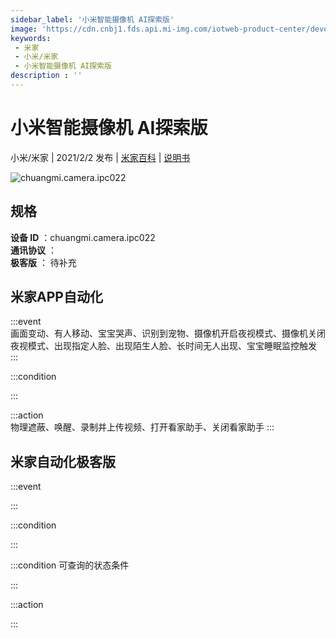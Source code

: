 ```yaml
---
sidebar_label: '小米智能摄像机 AI探索版'
image: 'https://cdn.cnbj1.fds.api.mi-img.com/iotweb-product-center/developer_1603360399430Tz3M3o9R.png?GalaxyAccessKeyId=AKVGLQWBOVIRQ3XLEW&Expires=9223372036854775807&Signature=fUfCCXdKpBQalccMvoW9UNaTCHQ='
keywords: 
 - 米家
 - 小米/米家
 - 小米智能摄像机 AI探索版
description : ''
---
```

# 小米智能摄像机 AI探索版

小米/米家 | 2021/2/2 发布 | [米家百科](https://home.mi.com/webapp/content/baike/product/index.html?model=chuangmi.camera.ipc022) | [说明书](https://home.mi.com/views/introduction.html?model=chuangmi.camera.ipc022&region=cn)

![chuangmi.camera.ipc022](https://cdn.cnbj1.fds.api.mi-img.com/iotweb-product-center/developer_1603360399430Tz3M3o9R.png?GalaxyAccessKeyId=AKVGLQWBOVIRQ3XLEW&Expires=9223372036854775807&Signature=fUfCCXdKpBQalccMvoW9UNaTCHQ=)

## 规格  
> 
**设备 ID** ：chuangmi.camera.ipc022  
**通讯协议** ：  
**极客版**  ： 待补充 


## 米家APP自动化  

:::event  
画面变动、有人移动、宝宝哭声、识别到宠物、摄像机开启夜视模式、摄像机关闭夜视模式、出现指定人脸、出现陌生人脸、长时间无人出现、宝宝睡眠监控触发
:::

:::condition  

:::

:::action   
物理遮蔽、唤醒、录制并上传视频、打开看家助手、关闭看家助手
:::

## 米家自动化极客版  

:::event  

:::

:::condition  

:::

:::condition 可查询的状态条件  

:::

:::action  

:::

        
